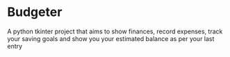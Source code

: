 # Budgeter
A python tkinter project that aims to show finances, record expenses, track your saving goals and show you your estimated balance as per your last entry
